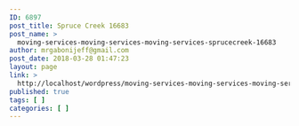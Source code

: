 ```yaml
---
ID: 6897
post_title: Spruce Creek 16683
post_name: >
  moving-services-moving-services-moving-services-sprucecreek-16683
author: mrgabonijeff@gmail.com
post_date: 2018-03-28 01:47:23
layout: page
link: >
  http://localhost/wordpress/moving-services-moving-services-moving-services-sprucecreek-16683/
published: true
tags: [ ]
categories: [ ]
---
```

